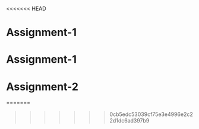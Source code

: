 <<<<<<< HEAD
# Assignment-1
# Assignment-1
# Assignment-2
=======

>>>>>>> 0cb5edc53039cf75e3e4996e2c22d1dc6ad397b9
